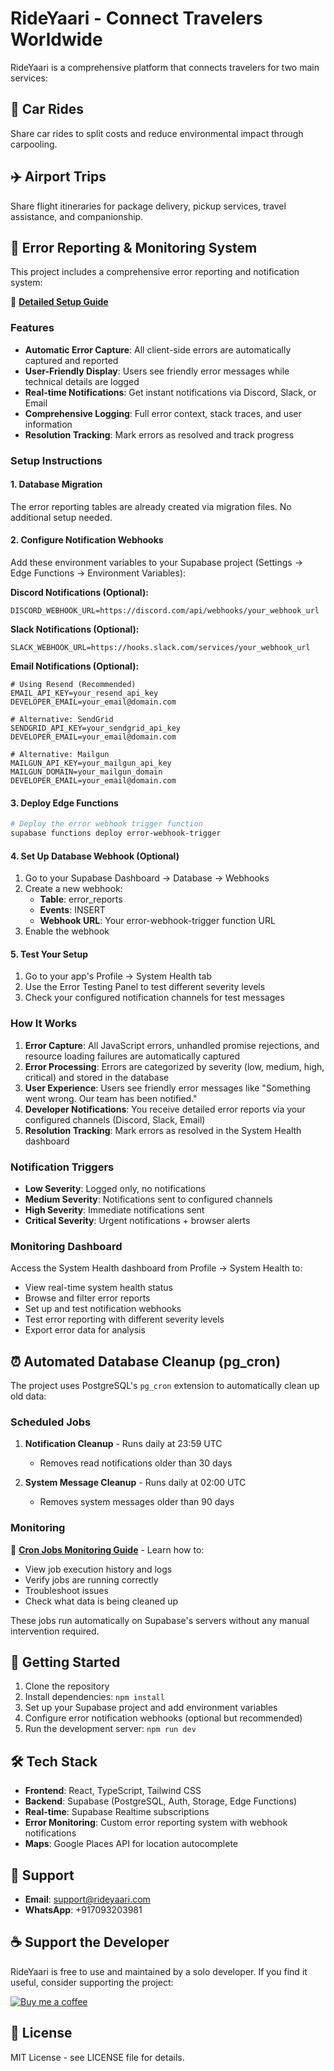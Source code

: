 # RideYaari - Connect Travelers Worldwide

RideYaari is a comprehensive platform that connects travelers for two main services:

## 🚗 Car Rides
Share car rides to split costs and reduce environmental impact through carpooling.

## ✈️ Airport Trips  
Share flight itineraries for package delivery, pickup services, travel assistance, and companionship.

## 🔧 Error Reporting & Monitoring System

This project includes a comprehensive error reporting and notification system:

📖 **[Detailed Setup Guide](docs/ERROR_REPORTING_SETUP.md)**

### Features
- **Automatic Error Capture**: All client-side errors are automatically captured and reported
- **User-Friendly Display**: Users see friendly error messages while technical details are logged
- **Real-time Notifications**: Get instant notifications via Discord, Slack, or Email
- **Comprehensive Logging**: Full error context, stack traces, and user information
- **Resolution Tracking**: Mark errors as resolved and track progress

### Setup Instructions

#### 1. Database Migration
The error reporting tables are already created via migration files. No additional setup needed.

#### 2. Configure Notification Webhooks

Add these environment variables to your Supabase project (Settings → Edge Functions → Environment Variables):

**Discord Notifications (Optional):**
```
DISCORD_WEBHOOK_URL=https://discord.com/api/webhooks/your_webhook_url
```

**Slack Notifications (Optional):**
```
SLACK_WEBHOOK_URL=https://hooks.slack.com/services/your_webhook_url
```

**Email Notifications (Optional):**
```
# Using Resend (Recommended)
EMAIL_API_KEY=your_resend_api_key
DEVELOPER_EMAIL=your_email@domain.com

# Alternative: SendGrid
SENDGRID_API_KEY=your_sendgrid_api_key
DEVELOPER_EMAIL=your_email@domain.com

# Alternative: Mailgun
MAILGUN_API_KEY=your_mailgun_api_key
MAILGUN_DOMAIN=your_mailgun_domain
DEVELOPER_EMAIL=your_email@domain.com
```

#### 3. Deploy Edge Functions
```bash
# Deploy the error webhook trigger function
supabase functions deploy error-webhook-trigger
```

#### 4. Set Up Database Webhook (Optional)
1. Go to your Supabase Dashboard → Database → Webhooks
2. Create a new webhook:
   - **Table**: error_reports
   - **Events**: INSERT
   - **Webhook URL**: Your error-webhook-trigger function URL
3. Enable the webhook

#### 5. Test Your Setup
1. Go to your app's Profile → System Health tab
2. Use the Error Testing Panel to test different severity levels
3. Check your configured notification channels for test messages

### How It Works

1. **Error Capture**: All JavaScript errors, unhandled promise rejections, and resource loading failures are automatically captured
2. **Error Processing**: Errors are categorized by severity (low, medium, high, critical) and stored in the database
3. **User Experience**: Users see friendly error messages like "Something went wrong. Our team has been notified."
4. **Developer Notifications**: You receive detailed error reports via your configured channels (Discord, Slack, Email)
5. **Resolution Tracking**: Mark errors as resolved in the System Health dashboard

### Notification Triggers

- **Low Severity**: Logged only, no notifications
- **Medium Severity**: Notifications sent to configured channels
- **High Severity**: Immediate notifications sent
- **Critical Severity**: Urgent notifications + browser alerts

### Monitoring Dashboard

Access the System Health dashboard from Profile → System Health to:
- View real-time system health status
- Browse and filter error reports
- Set up and test notification webhooks
- Test error reporting with different severity levels
- Export error data for analysis

## ⏰ Automated Database Cleanup (pg_cron)

The project uses PostgreSQL's `pg_cron` extension to automatically clean up old data:

### Scheduled Jobs

1. **Notification Cleanup** - Runs daily at 23:59 UTC
   - Removes read notifications older than 30 days

2. **System Message Cleanup** - Runs daily at 02:00 UTC
   - Removes system messages older than 90 days

### Monitoring

📖 **[Cron Jobs Monitoring Guide](docs/CRON_JOBS_MONITORING.md)** - Learn how to:
- View job execution history and logs
- Verify jobs are running correctly
- Troubleshoot issues
- Check what data is being cleaned up

These jobs run automatically on Supabase's servers without any manual intervention required.

## 🚀 Getting Started

1. Clone the repository
2. Install dependencies: `npm install`
3. Set up your Supabase project and add environment variables
4. Configure error notification webhooks (optional but recommended)
5. Run the development server: `npm run dev`

## 🛠️ Tech Stack

- **Frontend**: React, TypeScript, Tailwind CSS
- **Backend**: Supabase (PostgreSQL, Auth, Storage, Edge Functions)
- **Real-time**: Supabase Realtime subscriptions
- **Error Monitoring**: Custom error reporting system with webhook notifications
- **Maps**: Google Places API for location autocomplete

## 📧 Support

- **Email**: support@rideyaari.com
- **WhatsApp**: +917093203981

## ☕ Support the Developer

RideYaari is free to use and maintained by a solo developer. If you find it useful, consider supporting the project:

[![Buy me a coffee](https://img.buymeacoffee.com/button-api/?text=Buy%20me%20a%20coffee&emoji=☕&slug=rideyaari&button_colour=FFDD00&font_colour=000000&font_family=Comic&outline_colour=000000&coffee_colour=ffffff)](https://www.buymeacoffee.com/rideyaari)

## 📄 License

MIT License - see LICENSE file for details.
